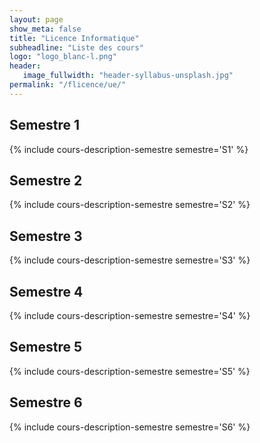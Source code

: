 ```yaml
---
layout: page
show_meta: false
title: "Licence Informatique"
subheadline: "Liste des cours"
logo: "logo_blanc-l.png"
header:
   image_fullwidth: "header-syllabus-unsplash.jpg"
permalink: "/flicence/ue/"
---
```


## Semestre 1 ##
{% include cours-description-semestre semestre='S1' %}

## Semestre 2 ##
{% include cours-description-semestre semestre='S2' %}

## Semestre 3 ##
{% include cours-description-semestre semestre='S3' %}

## Semestre 4 ##
{% include cours-description-semestre semestre='S4' %}

## Semestre 5 ##
{% include cours-description-semestre semestre='S5' %}

## Semestre 6 ##
{% include cours-description-semestre semestre='S6' %}
